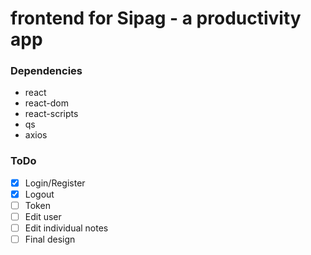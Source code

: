 # frontend for Sipag - a productivity app 

### Dependencies
* react
* react-dom
* react-scripts
* qs
* axios

### ToDo
- [x] Login/Register
- [x] Logout
- [ ] Token
- [ ] Edit user
- [ ] Edit individual notes
- [ ] Final design
